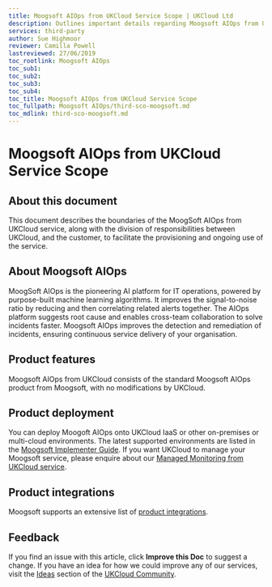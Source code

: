 ```yaml
---
title: Moogsoft AIOps from UKCloud Service Scope | UKCloud Ltd
description: Outlines important details regarding Moogsoft AIOps from UKCloud
services: third-party
author: Sue Highmoor
reviewer: Camilla Powell
lastreviewed: 27/06/2019
toc_rootlink: Moogsoft AIOps
toc_sub1: 
toc_sub2:
toc_sub3:
toc_sub4:
toc_title: Moogsoft AIOps from UKCloud Service Scope
toc_fullpath: Moogsoft AIOps/third-sco-moogsoft.md
toc_mdlink: third-sco-moogsoft.md
---
```


# Moogsoft AIOps from UKCloud Service Scope

## About this document

This document describes the boundaries of the MoogSoft AIOps from UKCloud service, along with the division of responsibilities between UKCloud, and the customer, to facilitate the provisioning and ongoing use of the service.

## About Moogsoft AIOps

MoogSoft AIOps is the pioneering AI platform for IT operations, powered by purpose-built machine learning algorithms. It improves the signal-to-noise ratio by reducing and then correlating related alerts together. The AIOps platform suggests root cause and enables cross-team collaboration to solve incidents faster. Moogsoft AIOps improves the detection and remediation of incidents, ensuring continuous service delivery of your organisation.

## Product features

Moogsoft AIOps from UKCloud consists of the standard Moogsoft AIOps product from Moogsoft, with no modifications by UKCloud.

## Product deployment

You can deploy Moogoft AIOps onto UKCloud IaaS or other on-premises or multi-cloud environments. The latest supported environments are listed in the [Moogsoft Implementer Guide](https://docs.moogsoft.com/en/implementer-guide.html). If you want UKCloud to manage your Moogsoft service, please enquire about our [Managed Monitoring from UKCloud service](../managed-services/man-sd-monitoring.md).

## Product integrations

Moogsoft supports an extensive list of [product integrations](https://docs.moogsoft.com/en/integrations.html).

## Feedback

If you find an issue with this article, click **Improve this Doc** to suggest a change. If you have an idea for how we could improve any of our services, visit the [Ideas](https://community.ukcloud.com/ideas) section of the [UKCloud Community](https://community.ukcloud.com).
